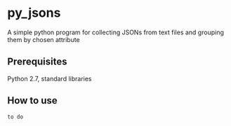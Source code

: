 # py_jsons

A simple python program for collecting JSONs from text files and grouping them by chosen attribute

## Prerequisites

Python 2.7, standard libraries

## How to use

```
to do
```
